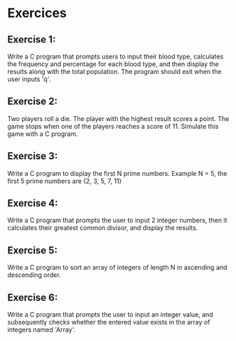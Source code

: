 # Exercices

## Exercise 1:
Write a C program that prompts users to input their blood type, calculates the frequency and percentage for each blood type, and then display the results along with the total population. The program should exit when the user inputs 'q'.

## Exercise 2:
Two players roll a die. The player with the highest result scores a point. The game stops when one of the players reaches a score of 11. Simulate this game with a C program.
## Exercise 3:
Write a C program to display the first N prime numbers. 
Example N = 5, the first 5 prime numbers are {2, 3, 5, 7, 11}
## Exercise 4: 
Write a C program that prompts the user to input 2 integer numbers, then it calculates their greatest common divisor, and display the results.

## Exercise 5: 
Write a C program to sort an array of integers of length N in ascending and descending order.

## Exercise 6: 
Write a C program that prompts the user to input an integer value, and subsequently checks whether the entered value exists in the array of integers named 'Array'.

